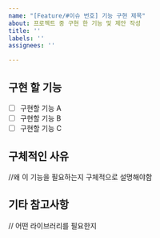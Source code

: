 ```yaml
---
name: "[Feature/#이슈 번호] 기능 구현 제목"
about: 프로젝트 중 구현 한 기능 및 제안 작성
title: ''
labels: ''
assignees: ''

---
```


## 구현 할 기능 
 - [ ] 구현할 기능 A
 - [ ] 구현할 기능 B
 - [ ] 구현할 기능 C

## 구체적인 사유 
 //왜 이 기능을 필요하는지 구체적으로 설명해야함

## 기타 참고사항 
 // 어떤 라이브러리를 필요한지
